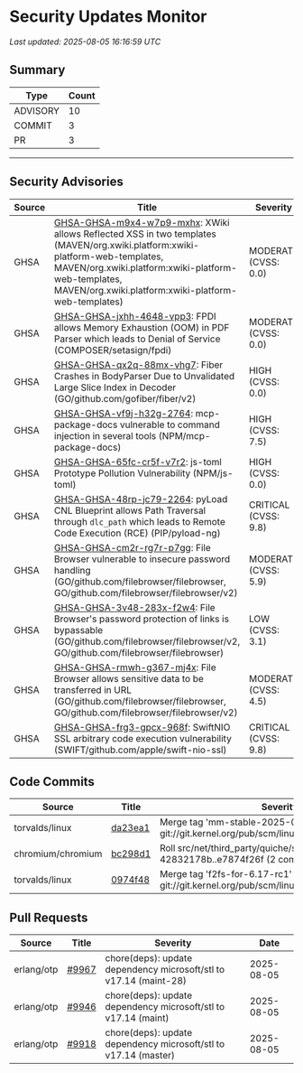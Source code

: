 # Security Updates Monitor

*Last updated: 2025-08-05 16:16:59 UTC*

## Summary
| Type | Count |
|------|-------|
| ADVISORY | 10 |
| COMMIT | 3 |
| PR | 3 |

---

## Security Advisories

| Source | Title | Severity | Date |
|--------|-------|----------|------|
| GHSA | [GHSA-GHSA-m9x4-w7p9-mxhx](https://github.com/advisories/GHSA-m9x4-w7p9-mxhx): XWiki allows Reflected XSS in two templates (MAVEN/org.xwiki.platform:xwiki-platform-web-templates, MAVEN/org.xwiki.platform:xwiki-platform-web-templates, MAVEN/org.xwiki.platform:xwiki-platform-web-templates) | MODERATE (CVSS: 0.0) | 2025-08-05 |
| GHSA | [GHSA-GHSA-jxhh-4648-vpp3](https://github.com/advisories/GHSA-jxhh-4648-vpp3): FPDI allows Memory Exhaustion (OOM) in PDF Parser which leads to Denial of Service (COMPOSER/setasign/fpdi) | MODERATE (CVSS: 0.0) | 2025-08-05 |
| GHSA | [GHSA-GHSA-qx2q-88mx-vhg7](https://github.com/advisories/GHSA-qx2q-88mx-vhg7): Fiber Crashes in BodyParser Due to Unvalidated Large Slice Index in Decoder (GO/github.com/gofiber/fiber/v2) | HIGH (CVSS: 0.0) | 2025-08-05 |
| GHSA | [GHSA-GHSA-vf9j-h32g-2764](https://github.com/advisories/GHSA-vf9j-h32g-2764): mcp-package-docs vulnerable to command injection in several tools (NPM/mcp-package-docs) | HIGH (CVSS: 7.5) | 2025-08-05 |
| GHSA | [GHSA-GHSA-65fc-cr5f-v7r2](https://github.com/advisories/GHSA-65fc-cr5f-v7r2): js-toml Prototype Pollution Vulnerability (NPM/js-toml) | HIGH (CVSS: 0.0) | 2025-08-04 |
| GHSA | [GHSA-GHSA-48rp-jc79-2264](https://github.com/advisories/GHSA-48rp-jc79-2264): pyLoad CNL Blueprint allows Path Traversal through `dlc_path` which leads to Remote Code Execution (RCE) (PIP/pyload-ng) | CRITICAL (CVSS: 9.8) | 2025-08-04 |
| GHSA | [GHSA-GHSA-cm2r-rg7r-p7gg](https://github.com/advisories/GHSA-cm2r-rg7r-p7gg): File Browser vulnerable to insecure password handling (GO/github.com/filebrowser/filebrowser, GO/github.com/filebrowser/filebrowser/v2) | MODERATE (CVSS: 5.9) | 2025-06-30 |
| GHSA | [GHSA-GHSA-3v48-283x-f2w4](https://github.com/advisories/GHSA-3v48-283x-f2w4): File Browser's password protection of links is bypassable (GO/github.com/filebrowser/filebrowser/v2, GO/github.com/filebrowser/filebrowser) | LOW (CVSS: 3.1) | 2025-06-30 |
| GHSA | [GHSA-GHSA-rmwh-g367-mj4x](https://github.com/advisories/GHSA-rmwh-g367-mj4x): File Browser allows sensitive data to be transferred in URL (GO/github.com/filebrowser/filebrowser, GO/github.com/filebrowser/filebrowser/v2) | MODERATE (CVSS: 4.5) | 2025-06-30 |
| GHSA | [GHSA-GHSA-frg3-gpcx-968f](https://github.com/advisories/GHSA-frg3-gpcx-968f): SwiftNIO SSL arbitrary code execution vulnerability (SWIFT/github.com/apple/swift-nio-ssl) | CRITICAL (CVSS: 9.8) | 2022-05-24 |

## Code Commits

| Source | Title | Severity | Date |
|--------|-------|----------|------|
| torvalds/linux | [da23ea1](https://github.com/torvalds/linux/commit/da23ea194db94257123f1534d487f3cdc9b5626d) | Merge tag 'mm-stable-2025-08-03-12-35' of git://git.kernel.org/pub/scm/linux/kernel/git/akpm/mm | 2025-08-05 |
| chromium/chromium | [bc298d1](https://github.com/chromium/chromium/commit/bc298d1006ecb49a9ac51378579d02f178cb9137) | Roll src/net/third_party/quiche/src/ 42832178b..e7874f26f (2 commits) | 2025-08-05 |
| torvalds/linux | [0974f48](https://github.com/torvalds/linux/commit/0974f486f3dde9df1ad979d4ff341dc9c2d545f5) | Merge tag 'f2fs-for-6.17-rc1' of git://git.kernel.org/pub/scm/linux/kernel/git/jaegeuk/f2fs | 2025-08-04 |

## Pull Requests

| Source | Title | Severity | Date |
|--------|-------|----------|------|
| erlang/otp | [#9967](https://github.com/erlang/otp/pull/9967) | chore(deps): update dependency microsoft/stl to v17.14 (maint-28) | 2025-08-05 |
| erlang/otp | [#9946](https://github.com/erlang/otp/pull/9946) | chore(deps): update dependency microsoft/stl to v17.14 (maint) | 2025-08-05 |
| erlang/otp | [#9918](https://github.com/erlang/otp/pull/9918) | chore(deps): update dependency microsoft/stl to v17.14 (master) | 2025-08-05 |

